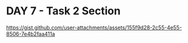 # DAY 7 - Task 2 Section

https://gist.github.com/user-attachments/assets/155f9d28-2c55-4e55-8506-7e4b2faa411a